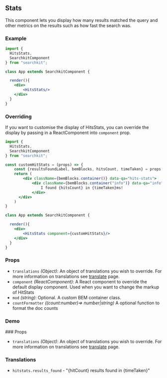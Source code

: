 ## Stats
This component lets you display how many results matched the query and other metrics on the results such as how fast the search was.

### Example

```jsx
import {
  HitsStats,
  SearchkitComponent
} from "searchkit";

class App extends SearchkitComponent {

  render(){
    <div>
        <HitsStats/>
    </div>
  }
}
```

### Overriding
If you want to customise the display of HitsStats, you can override the display by passing in a ReactComponent into `component` prop.

```jsx
import {
  HitsStats,
  SearchkitComponent
} from "searchkit";

const customHitStats = (props) => {
	const {resultsFoundLabel, bemBlocks, hitsCount, timeTaken} = props
	return (
		<div className={bemBlocks.container()} data-qa="hits-stats">
			<div className={bemBlocks.container("info")} data-qa="info">
				I found {hitsCount} in {timeTaken}ms!
			</div>
	  </div>
	)
}

class App extends SearchkitComponent {

  render(){
    <div>
        <HitsStats component={customHitStats}/>
    </div>
  }
}
```

### Props
- `translations` *(Object)*: An object of translations you wish to override. For more information on translations see [translate](../../core/Translate.md) page.
- `component` *(ReactComponent)*: A React component to override the default display component. Used when you want to change the markup of HitStats
- `mod` *(string)*: Optional. A custom BEM container class.
- `countFormatter` *((count:number)=> number|string)* A optional function to format the doc counts


### Demo
[](codepen://searchkit/PZWZbP?height=400&theme=0)

### Props
- `translations` *(Object)*: An object of translations you wish to override. For more information on translations see [translate](../../core/Translate.md) page.

### Translations
- `hitstats.results_found` - "{hitCount} results found in {timeTaken}"
